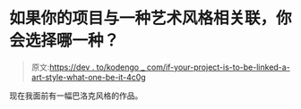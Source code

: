 # 如果你的项目与一种艺术风格相关联，你会选择哪一种？

> 原文:[https://dev . to/kodengo _ com/if-your-project-is-to-be-linked-a-art-style-what-one-be-it-4c0g](https://dev.to/kodengo_com/if-your-project-was-to-be-linked-to-an-art-style-which-one-would-it-be-4c0g)

现在我面前有一幅巴洛克风格的作品。